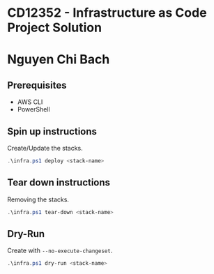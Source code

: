 # CD12352 - Infrastructure as Code Project Solution
# Nguyen Chi Bach

## Prerequisites
- AWS CLI
- PowerShell

## Spin up instructions
Create/Update the stacks.
```powershell
.\infra.ps1 deploy <stack-name>
```

## Tear down instructions
Removing the stacks.
```powershell
.\infra.ps1 tear-down <stack-name>
```

## Dry-Run
Create with `--no-execute-changeset`.

```powershell
.\infra.ps1 dry-run <stack-name>
```
